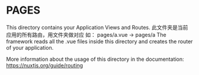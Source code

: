 # PAGES

This directory contains your Application Views and Routes.
此文件夹是当前应用的所有路由，用文件夹做对应
如： pages/a.vue -> pages/a 
The framework reads all the .vue files inside this directory and creates the router of your application.

More information about the usage of this directory in the documentation:
https://nuxtjs.org/guide/routing
